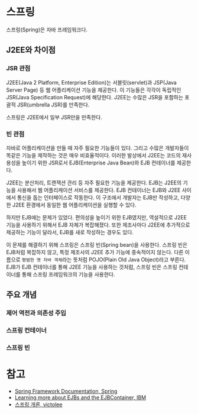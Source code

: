 # 스프링

스프링(Spring)은 자바 프레임워크다.

## J2EE와 차이점

### JSR 관점

J2EE(Java 2 Platform, Enterprise Edition)는 서블릿(servlet)과 JSP(Java Server Page) 등 웹 어플리케이션 기능을 제공한다.
이 기능들은 각각이 독립적인 JSR(Java Specification Request)에 해당한다.
J2EE는 수많은 JSR을 포함하는 포괄적 JSR(umbrella JSR)를 만족한다.

스프링은 J2EE에서 일부 JSR만을 만족한다.

### 빈 관점

자바로 어플리케이션을 만들 때 자주 필요한 기능들이 있다.
그리고 수많은 개발자들이 똑같은 기능을 제작하는 것은 매우 비효율적이다.
이러한 발상에서 J2EE는 코드의 재사용성을 높이기 위한 JSR로서 EJB(Enterprise Java Bean)와 EJB 컨테이너를 제공한다.

J2EE는 분산처리, 트랜잭션 관리 등 자주 필요한 기능을 제공한다.
EJB는 J2EE의 기능을 사용해서 웹 어플리케이션 서비스를 제공한다.
EJB 컨테이너는 EJB와 J2EE 사이에서 통신을 돕는 인터페이스로 작동한다.
이 구조에서 개발자는 EJB만 작성하고, 다양한 J2EE 환경에서 동일한 웹 어플리케이션을 실행할 수 있다.

하지만 EJB에는 문제가 있었다. 편의성을 높이기 위한 EJB였지만, 역설적으로 J2EE 기능을 사용하기 위해서 EJB 자체가 복잡해졌다.
또한 제조사마다 J2EE에 추가적으로 제공하는 기능이 달라서, EJB를 새로 작성하는 경우도 있다.

이 문제를 해결하기 위해 스프링은 스프링 빈(Spring bean)을 사용한다.
스프링 빈은 EJB처럼 복잡하지 않고, 특정 제조사의 J2EE 추가 기능에 종속적이지 않는다.
다른 이름으로 `평범한 옛 자바 객체`라는 뜻처럼 POJO(Plain Old Java Object)라고 부른다.
EJB가 EJB 컨테이너를 통해 J2EE 기능을 사용하는 것처럼, 스프링 빈은 스프링 컨테이너를 통해 스프링 프레임워크의 기능을 사용한다.

## 주요 개념

### 제어 역전과 의존성 주입

### 스프링 컨테이너

### 스프링 빈

# 참고

- [Spring Framework Documentation, Spring](https://docs.spring.io/spring-framework/docs/current/reference/html/index.html)
- [Learning more about EJBs and the EJBContainer, IBM](https://www.ibm.com/support/pages/learning-more-about-ejbs-and-ejbcontainer)
- [스프링 개론, victolee](https://victorydntmd.tistory.com/158)
